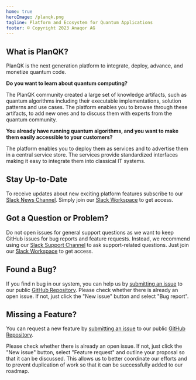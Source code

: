 ```yaml
---
home: true
heroImage: /planqk.png
tagline: Platform and Ecosystem for Quantum Applications
footer: © Copyright 2023 Anaqor AG
---
```

## What is PlanQK?
PlanQK is the next generation platform to integrate, deploy, advance, and monetize quantum code.

**Do you want to learn about quantum computing?**

The PlanQK community created a large set of knowledge artifacts, such as quantum algorithms including their executable implementations, solution patterns and use cases.
The platform enables you to browse through these artifacts, to add new ones and to discuss them with experts from the quantum community.

**You already have running quantum algorithms, and you want to make them easily accessible to your customers?**

The platform enables you to deploy them as services and to advertise them in a central service store.
The services provide standardized interfaces making it easy to integrate them into classical IT systems.

## Stay Up-to-Date

To receive updates about new exciting platform features subscribe to our [Slack News Channel](https://planqk-platform.slack.com/archives/C03J84N4A4Q).
Simply join our [Slack Workspace](https://join.slack.com/t/planqk-platform/shared_invite/zt-1b4899wqr-xqOYLSCr8KqYkREi251NxQ) to get access.

## Got a Question or Problem?

Do not open issues for general support questions as we want to keep GitHub issues for bug reports and feature requests.
Instead, we recommend using our [Slack Support Channel](https://planqk-platform.slack.com/archives/C03HLMQBSSG) to ask support-related questions.
Just join our [Slack Workspace](https://join.slack.com/t/planqk-platform/shared_invite/zt-1b4899wqr-xqOYLSCr8KqYkREi251NxQ) to get access.

## Found a Bug?

If you find n bug in our system, you can help us by [submitting an issue](https://github.com/PlanQK/platform/issues) to our public [GitHub Repository](https://github.com/PlanQK/platform).
Please check whether there is already an open issue. If not, just click the "New issue" button and select "Bug report".

## Missing a Feature?

You can request a new feature by [submitting an issue](https://github.com/PlanQK/platform/issues) to our public [GitHub Repository](https://github.com/PlanQK/platform).

Please check whether there is already an open issue. If not, just click the "New issue" button, select "Feature request" and outline your proposal so that it can be discussed.
This allows us to better coordinate our efforts and to prevent duplication of work so that it can be successfully added to our roadmap.
